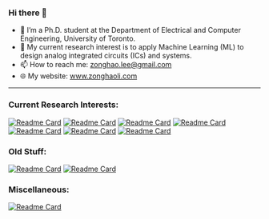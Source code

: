 ### Hi there 👋

<!--
**ChrisZonghaoLi/ChrisZonghaoLi** is a ✨ _special_ ✨ repository because its `README.md` (this file) appears on your GitHub profile.

Here are some ideas to get you started:

- 🔭 I’m currently working on ...
- 🌱 I’m currently learning ...
- 👯 I’m looking to collaborate on ...
- 🤔 I’m looking for help with ...
- 💬 Ask me about ...
- 📫 How to reach me: ...
- 😄 Pronouns: ...
- ⚡ Fun fact: ...
-->

- 🔭 I’m a Ph.D. student at the Department of Electrical and Computer Engineering, University of Toronto. 
- 🌱 My current research interest is to apply Machine Learning (ML) to design analog integrated circuits (ICs) and systems. 
- 📫 How to reach me: zonghao.lee@gmail.com 
- 🌐 My website: www.zonghaoli.com
---

### Current Research Interests:
[![Readme Card](https://github-readme-stats.vercel.app/api/pin/?username=chriszonghaoli&repo=sky130_comparator_rl&show_owner=true&description_lines_count=3&theme=github_dark_dimmed)](https://github.com/ChrisZonghaoLi/sky130_comparator_rl)
[![Readme Card](https://github-readme-stats.vercel.app/api/pin/?username=chriszonghaoli&repo=sky130_ldo_rl&show_owner=true&description_lines_count=3&theme=github_dark_dimmed)](https://github.com/ChrisZonghaoLi/sky130_ldo_rl)
[![Readme Card](https://github-readme-stats.vercel.app/api/pin/?username=chriszonghaoli&repo=pystateye&show_owner=true&description_lines_count=3&theme=github_dark_dimmed)](https://github.com/ChrisZonghaoLi/pystateye)
[![Readme Card](https://github-readme-stats.vercel.app/api/pin/?username=chriszonghaoli&repo=mmse_dfe&show_owner=true&description_lines_count=3&theme=github_dark_dimmed)](https://github.com/ChrisZonghaoLi/mmse_dfe)
[![Readme Card](https://github-readme-stats.vercel.app/api/pin/?username=chriszonghaoli&repo=optical_receiver_optimization&show_owner=true&description_lines_count=3&theme=github_dark_dimmed)](https://github.com/ChrisZonghaoLi/optical_receiver_optimization)
[![Readme Card](https://github-readme-stats.vercel.app/api/pin/?username=chriszonghaoli&repo=upcnn&show_owner=true&description_lines_count=3&theme=github_dark_dimmed)](https://github.com/ChrisZonghaoLi/upcnn)
[![Readme Card](https://github-readme-stats.vercel.app/api/pin/?username=chriszonghaoli&repo=gm_id_gf180mcu&show_owner=true&description_lines_count=3&theme=github_dark_dimmed)](https://github.com/ChrisZonghaoLi/gm_id_gf180mcu)
### Old Stuff:
[![Readme Card](https://github-readme-stats.vercel.app/api/pin/?username=chriszonghaoli&repo=cnn_conv_accelerator&show_owner=true&description_lines_count=3&theme=github_dark_dimmed)](https://github.com/ChrisZonghaoLi/cnn_conv_accelerator)
[![Readme Card](https://github-readme-stats.vercel.app/api/pin/?username=chriszonghaoli&repo=motion_tracking_using_magnetometer&show_owner=true&description_lines_count=3&theme=github_dark_dimmed)](https://github.com/ChrisZonghaoLi/motion_tracking_using_magnetometer)
### Miscellaneous:
[![Readme Card](https://github-readme-stats.vercel.app/api/pin/?username=chriszonghaoli&repo=ChrisZonghaoLi.github.io&show_owner=true&description_lines_count=3&theme=github_dark_dimmed)](https://github.com/ChrisZonghaoLi/ChrisZonghaoLi.github.io)

